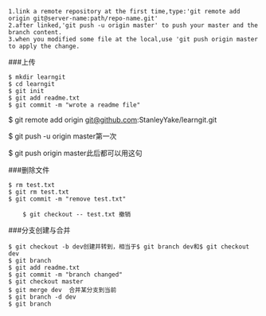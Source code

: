 	1.link a remote repository at the first time,type:'git remote add origin git@server-name:path/repo-name.git'
	2.after linked,'git push -u origin master' to push your master and the branch content.
	3.when you modified some file at the local,use 'git push origin master to apply the change.
	
###上传
```
$ mkdir learngit
$ cd learngit
$ git init
$ git add readme.txt
$ git commit -m "wrote a readme file"
```

$ git remote add origin git@github.com:StanleyYake/learngit.git

$ git push -u origin master第一次

$ git push origin master此后都可以用这句


###删除文件
```
$ rm test.txt
$ git rm test.txt
$ git commit -m "remove test.txt" 

    $ git checkout -- test.txt 撤销
```
###分支创建与合并
```
$ git checkout -b dev创建并转到，相当于$ git branch dev和$ git checkout dev
$ git branch
$ git add readme.txt 
$ git commit -m "branch changed"
$ git checkout master
$ git merge dev  合并某分支到当前
$ git branch -d dev
$ git branch
```
